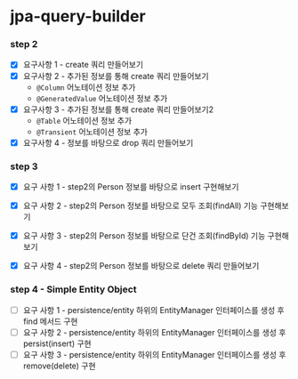 # jpa-query-builder

### step 2

- [x] 요구사항 1 - create 쿼리 만들어보기
- [x] 요구사항 2 - 추가된 정보를 통해 create 쿼리 만들어보기
    - `@Column` 어노테이션 정보 추가
    - `@GeneratedValue` 어노테이션 정보 추가
- [x] 요구사항 3 - 추가된 정보를 통해 create 쿼리 만들어보기2
    - `@Table` 어노테이션 정보 추가
    - `@Transient` 어노테이션 정보 추가
- [x] 요구사항 4 - 정보를 바탕으로 drop 쿼리 만들어보기

### step 3

- [x] 요구 사항 1 - step2의 Person 정보를 바탕으로 insert 구현해보기
- [x] 요구 사항 2 - step2의 Person 정보를 바탕으로 모두 조회(findAll) 기능 구현해보기
- [x] 요구 사항 3 - step2의 Person 정보를 바탕으로 단건 조회(findById) 기능 구현해보기
- [x] 요구 사항 4 - step2의 Person 정보를 바탕으로 delete 쿼리 만들어보기


### step 4 - Simple Entity Object

- [ ] 요구 사항 1 - persistence/entity 하위의 EntityManager 인터페이스를 생성 후 find 메서드 구현
- [ ] 요구 사항 2 - persistence/entity 하위의 EntityManager 인터페이스를 생성 후 persist(insert) 구현
- [ ] 요구 사항 3 -  persistence/entity 하위의 EntityManager 인터페이스를 생성 후 remove(delete) 구현
